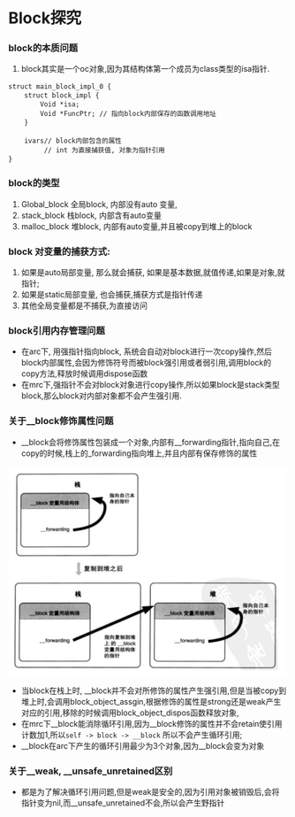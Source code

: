 # Block探究

### block的本质问题
1. block其实是一个oc对象,因为其结构体第一个成员为class类型的isa指针.
```
struct main_block_impl_0 {
    struct block_impl {
        Void *isa; 
        Void *FuncPtr; // 指向block内部保存的函数调用地址
    }
    
    ivars// block内部包含的属性
         // int 为直接捕获值, 对象为指针引用
}

```

### block的类型
1. Global_block 全局block, 内部没有auto 变量,
2. stack_block 栈block, 内部含有auto变量
3. malloc_block 堆block, 内部有auto变量,并且被copy到堆上的block

### block 对变量的捕获方式:
1. 如果是auto局部变量, 那么就会捕获, 如果是基本数据,就值传递,如果是对象,就指针;
2. 如果是static局部变量, 也会捕获,捕获方式是指针传递
3. 其他全局变量都是不捕获,为直接访问

### block引用内存管理问题
- 在arc下, 用强指针指向block, 系统会自动对block进行一次copy操作,然后block内部属性,会因为修饰符号而被block强引用或者弱引用,调用block的copy方法,释放时候调用dispose函数
- 在mrc下,强指针不会对block对象进行copy操作,所以如果block是stack类型block,那么block对内部对象都不会产生强引用.

### 关于__block修饰属性问题
- __block会将修饰属性包装成一个对象,内部有__forwarding指针,指向自己,在copy的时候,栈上的_forwarding指向堆上,并且内部有保存修饰的属性
<img src="https://github.com/luoganzhi/WorkBook/blob/master/iOS/image/forwarding.png" width=600 alt="forwarding" align=center />

- 当block在栈上时, __block并不会对所修饰的属性产生强引用,但是当被copy到堆上时,会调用block_object_assgin,根据修饰的属性是strong还是weak产生对应的引用,移除的时候调用block_object_dispos函数释放对象,
- 在mrc下__block能消除循环引用,因为__block修饰的属性并不会retain使引用计数加1,所以`self -> block -> __block` 所以不会产生循环引用;
- __block在arc下产生的循环引用最少为3个对象,因为__block会变为对象

### 关于__weak, __unsafe_unretained区别
- 都是为了解决循环引用问题,但是weak是安全的,因为引用对象被销毁后,会将指针变为nil,而__unsafe_unretained不会,所以会产生野指针
